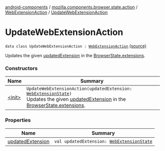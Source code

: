 [android-components](../../../index.md) / [mozilla.components.browser.state.action](../../index.md) / [WebExtensionAction](../index.md) / [UpdateWebExtensionAction](./index.md)

# UpdateWebExtensionAction

`data class UpdateWebExtensionAction : `[`WebExtensionAction`](../index.md) [(source)](https://github.com/mozilla-mobile/android-components/blob/master/components/browser/state/src/main/java/mozilla/components/browser/state/action/BrowserAction.kt#L326)

Updates the given [updatedExtension](updated-extension.md) in the [BrowserState.extensions](../../../mozilla.components.browser.state.state/-browser-state/extensions.md).

### Constructors

| Name | Summary |
|---|---|
| [&lt;init&gt;](-init-.md) | `UpdateWebExtensionAction(updatedExtension: `[`WebExtensionState`](../../../mozilla.components.browser.state.state/-web-extension-state/index.md)`)`<br>Updates the given [updatedExtension](updated-extension.md) in the [BrowserState.extensions](../../../mozilla.components.browser.state.state/-browser-state/extensions.md). |

### Properties

| Name | Summary |
|---|---|
| [updatedExtension](updated-extension.md) | `val updatedExtension: `[`WebExtensionState`](../../../mozilla.components.browser.state.state/-web-extension-state/index.md) |
